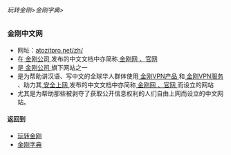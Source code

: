 ###### 玩转金刚>金刚字典>
### 金刚中文网 

- 网址：[atozitpro.net/zh/](https://www.atozitpro.net/zh/)
- 在[ 金刚公司 ](https://github.com/a2zitpro/web/blob/master/LadderFree/kkDictionary/a2zitpro.md)发布的中文文档中亦简称[ 金刚网 、官网 ](https://www.atozitpro.net/zh/)
- 是[ 金刚公司 ](https://github.com/a2zitpro/web/blob/master/LadderFree/kkDictionary/a2zitpro.md)旗下网站之一
- 是为帮助讲汉语、写中文的全球华人群体使用[ 金刚VPN产品 ]()和[ 金刚VPN服务 ]()、助力其[ 安全上网 ](https://github.com/a2zitpro/web/blob/master/LadderFree/kkDictionary/valueofkkproducts&kkservices.md)发布的中文文档中亦简称[ 金刚网 、官网 ](https://www.atozitpro.net/zh/)而设立的网站
- 尤其是为帮助那些被剥夺了获取公开信息权利的人们自由上网而设立的中文网站。

#### 返回到
- [玩转金刚](https://github.com/a2zitpro/web/blob/master/LadderFree/main.md)
- [金刚字典](https://github.com/a2zitpro/web/blob/master/LadderFree/kkDictionary/kkDictionary.md)

